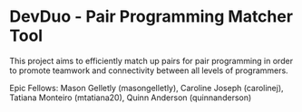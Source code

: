 # DevDuo - Pair Programming Matcher Tool
This project aims to efficiently match up pairs for pair programming in order to promote teamwork and connectivity between all levels of programmers.

Epic Fellows: Mason Gelletly (masongelletly), Caroline Joseph (carolinej), Tatiana Monteiro (mtatiana20), Quinn Anderson (quinnanderson)
